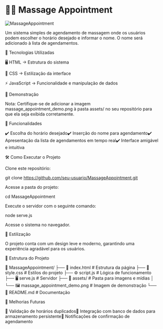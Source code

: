 # 🧖‍♂️ Massage Appointment

![MassageAppointment](assets/massage_appointment_demo.png)

Um sistema simples de agendamento de massagem onde os usuários podem escolher o horário desejado e informar o nome. O nome será adicionado à lista de agendamentos.

🚀 Tecnologias Utilizadas

🖥️ HTML → Estrutura do sistema

🎨 CSS → Estilização da interface

⚡ JavaScript → Funcionalidade e manipulação de dados

📸 Demonstração



Nota: Certifique-se de adicionar a imagem massage_appointment_demo.png à pasta assets/ no seu repositório para que ela seja exibida corretamente.

📌 Funcionalidades

✔️ Escolha do horário desejado✔️ Inserção do nome para agendamento✔️ Apresentação da lista de agendamentos em tempo real✔️ Interface amigável e intuitiva

🛠️ Como Executar o Projeto

Clone este repositório:

git clone https://github.com/seu-usuario/MassageAppointment.git

Acesse a pasta do projeto:

cd MassageAppointment

Execute o servidor com o seguinte comando:

node serve.js

Acesse o sistema no navegador.

🎨 Estilização

O projeto conta com um design leve e moderno, garantindo uma experiência agradável para os usuários.

📂 Estrutura do Projeto

📁 MassageAppointment/
├── 📄 index.html      # Estrutura da página
├── 🎨 style.css       # Estilos do projeto
├── ⚙️ script.js       # Lógica de funcionamento
├── 🖥️ serve.js        # Servidor
├── 📂 assets/         # Pasta para imagens e mídias
│   └── 🖼️ massage_appointment_demo.png  # Imagem de demonstração
└── 📜 README.md       # Documentação

🚀 Melhorias Futuras

🔹 Validação de horários duplicados🔹 Integração com banco de dados para armazenamento persistente🔹 Notificações de confirmação de agendamento